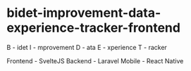 # bidet-improvement-data-experience-tracker-frontend

B - idet I - mprovement D - ata E - xperience T - racker

Frontend - SvelteJS
Backend - Laravel
Mobile - React Native
